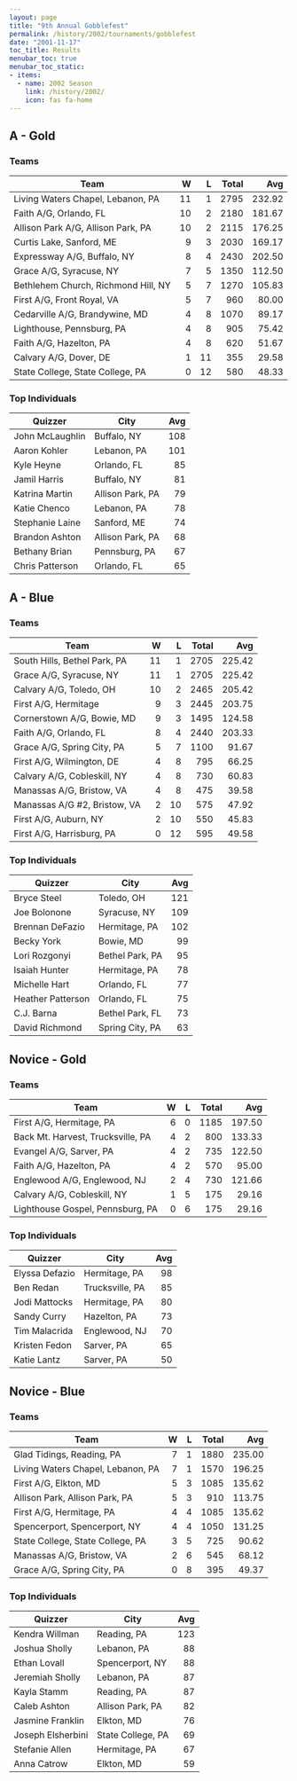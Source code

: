 ```yaml
---
layout: page
title: "9th Annual Gobblefest"
permalink: /history/2002/tournaments/gobblefest
date: "2001-11-17"
toc_title: Results
menubar_toc: true
menubar_toc_static:
- items:
  - name: 2002 Season
    link: /history/2002/
    icon: fas fa-home
---
```


## A - Gold

### Teams

| Team                                |    W |    L | Total |    Avg |
| ----------------------------------- | ---: | ---: | ----: | -----: |
| Living Waters Chapel, Lebanon, PA   |   11 |    1 |  2795 | 232.92 |
| Faith A/G, Orlando, FL              |   10 |    2 |  2180 | 181.67 |
| Allison Park A/G, Allison Park, PA  |   10 |    2 |  2115 | 176.25 |
| Curtis Lake, Sanford, ME            |    9 |    3 |  2030 | 169.17 |
| Expressway A/G, Buffalo, NY         |    8 |    4 |  2430 | 202.50 |
| Grace A/G, Syracuse, NY             |    7 |    5 |  1350 | 112.50 |
| Bethlehem Church, Richmond Hill, NY |    5 |    7 |  1270 | 105.83 |
| First A/G, Front Royal, VA          |    5 |    7 |   960 |  80.00 |
| Cedarville A/G, Brandywine, MD      |    4 |    8 |  1070 |  89.17 |
| Lighthouse, Pennsburg, PA           |    4 |    8 |   905 |  75.42 |
| Faith A/G, Hazelton, PA             |    4 |    8 |   620 |  51.67 |
| Calvary A/G, Dover, DE              |    1 |   11 |   355 |  29.58 |
| State College, State College, PA    |    0 |   12 |   580 |  48.33 |

### Top Individuals

| Quizzer         | City             |  Avg |
| --------------- | ---------------- | ---: |
| John McLaughlin | Buffalo, NY      |  108 |
| Aaron Kohler    | Lebanon, PA      |  101 |
| Kyle Heyne      | Orlando, FL      |   85 |
| Jamil Harris    | Buffalo, NY      |   81 |
| Katrina Martin  | Allison Park, PA |   79 |
| Katie Chenco    | Lebanon, PA      |   78 |
| Stephanie Laine | Sanford, ME      |   74 |
| Brandon Ashton  | Allison Park, PA |   68 |
| Bethany Brian   | Pennsburg, PA    |   67 |
| Chris Patterson | Orlando, FL      |   65 |

## A - Blue

### Teams

| Team                         |    W |    L | Total |    Avg |
| ---------------------------- | ---: | ---: | ----: | -----: |
| South Hills, Bethel Park, PA |   11 |    1 |  2705 | 225.42 |
| Grace A/G, Syracuse, NY      |   11 |    1 |  2705 | 225.42 |
| Calvary A/G, Toledo, OH      |   10 |    2 |  2465 | 205.42 |
| First A/G, Hermitage         |    9 |    3 |  2445 | 203.75 |
| Cornerstown A/G, Bowie, MD   |    9 |    3 |  1495 | 124.58 |
| Faith A/G, Orlando, FL       |    8 |    4 |  2440 | 203.33 |
| Grace A/G, Spring City, PA   |    5 |    7 |  1100 |  91.67 |
| First A/G, Wilmington, DE    |    4 |    8 |   795 |  66.25 |
| Calvary A/G, Cobleskill, NY  |    4 |    8 |   730 |  60.83 |
| Manassas A/G, Bristow, VA    |    4 |    8 |   475 |  39.58 |
| Manassas A/G #2, Bristow, VA |    2 |   10 |   575 |  47.92 |
| First A/G, Auburn, NY        |    2 |   10 |   550 |  45.83 |
| First A/G, Harrisburg, PA    |    0 |   12 |   595 |  49.58 |

### Top Individuals

| Quizzer           | City            |  Avg |
| ----------------- | --------------- | ---: |
| Bryce Steel       | Toledo, OH      |  121 |
| Joe Bolonone      | Syracuse, NY    |  109 |
| Brennan DeFazio   | Hermitage, PA   |  102 |
| Becky York        | Bowie, MD       |   99 |
| Lori Rozgonyi     | Bethel Park, PA |   95 |
| Isaiah Hunter     | Hermitage, PA   |   78 |
| Michelle Hart     | Orlando, FL     |   77 |
| Heather Patterson | Orlando, FL     |   75 |
| C.J. Barna        | Bethel Park, FL |   73 |
| David Richmond    | Spring City, PA |   63 |

## Novice - Gold

### Teams

| Team                              |    W |    L | Total |    Avg |
| --------------------------------- | ---: | ---: | ----: | -----: |
| First A/G, Hermitage, PA          |    6 |    0 |  1185 | 197.50 |
| Back Mt. Harvest, Trucksville, PA |    4 |    2 |   800 | 133.33 |
| Evangel A/G, Sarver, PA           |    4 |    2 |   735 | 122.50 |
| Faith A/G, Hazelton, PA           |    4 |    2 |   570 |  95.00 |
| Englewood A/G, Englewood, NJ      |    2 |    4 |   730 | 121.66 |
| Calvary A/G, Cobleskill, NY       |    1 |    5 |   175 |  29.16 |
| Lighthouse Gospel, Pennsburg, PA  |    0 |    6 |   175 |  29.16 |

### Top Individuals

| Quizzer        | City            |  Avg |
| -------------- | --------------- | ---: |
| Elyssa Defazio | Hermitage, PA   |   98 |
| Ben Redan      | Trucksville, PA |   85 |
| Jodi Mattocks  | Hermitage, PA   |   80 |
| Sandy Curry    | Hazelton, PA    |   73 |
| Tim Malacrida  | Englewood, NJ   |   70 |
| Kristen Fedon  | Sarver, PA      |   65 |
| Katie Lantz    | Sarver, PA      |   50 |

## Novice - Blue

### Teams

| Team                              |    W |    L | Total |    Avg |
| --------------------------------- | ---: | ---: | ----: | -----: |
| Glad Tidings, Reading, PA         |    7 |    1 |  1880 | 235.00 |
| Living Waters Chapel, Lebanon, PA |    7 |    1 |  1570 | 196.25 |
| First A/G, Elkton, MD             |    5 |    3 |  1085 | 135.62 |
| Allison Park, Allison Park, PA    |    5 |    3 |   910 | 113.75 |
| First A/G, Hermitage, PA          |    4 |    4 |  1085 | 135.62 |
| Spencerport, Spencerport, NY      |    4 |    4 |  1050 | 131.25 |
| State College, State College, PA  |    3 |    5 |   725 |  90.62 |
| Manassas A/G, Bristow, VA         |    2 |    6 |   545 |  68.12 |
| Grace A/G, Spring City, PA        |    0 |    8 |   395 |  49.37 |

### Top Individuals

| Quizzer           | City              |  Avg |
| ----------------- | ----------------- | ---: |
| Kendra Willman    | Reading, PA       |  123 |
| Joshua Sholly     | Lebanon, PA       |   88 |
| Ethan Lovall      | Spencerport, NY   |   88 |
| Jeremiah Sholly   | Lebanon, PA       |   87 |
| Kayla Stamm       | Reading, PA       |   87 |
| Caleb Ashton      | Allison Park, PA  |   82 |
| Jasmine Franklin  | Elkton, MD        |   76 |
| Joseph Elsherbini | State College, PA |   69 |
| Stefanie Allen    | Hermitage, PA     |   67 |
| Anna Catrow       | Elkton, MD        |   59 |
